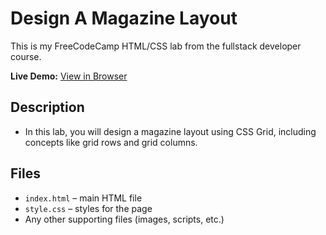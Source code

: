 # Design A Magazine Layout

This is my FreeCodeCamp HTML/CSS lab from the fullstack developer course.

**Live Demo:** [View in Browser](https://nathanraym.github.io/FreeCodeCamp-FullStack-Dev-Labs/HTML-CSS/design-a-magazine-layout/)

## Description

- In this lab, you will design a magazine layout using CSS Grid, including concepts like grid rows and grid columns.

## Files

- `index.html` – main HTML file
- `style.css` – styles for the page
- Any other supporting files (images, scripts, etc.)

